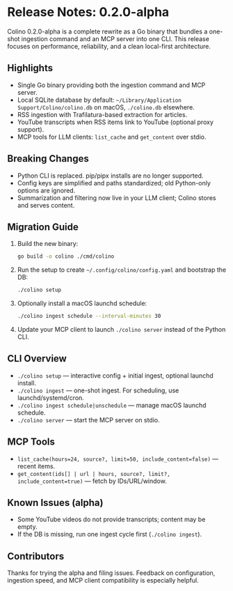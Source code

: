 # Release Notes: 0.2.0-alpha

Colino 0.2.0-alpha is a complete rewrite as a Go binary that bundles a one-shot ingestion command and an MCP server into one CLI. This release focuses on performance, reliability, and a clean local-first architecture.

## Highlights
- Single Go binary providing both the ingestion command and MCP server.
- Local SQLite database by default: `~/Library/Application Support/Colino/colino.db` on macOS, `./colino.db` elsewhere.
- RSS ingestion with Trafilatura-based extraction for articles.
- YouTube transcripts when RSS items link to YouTube (optional proxy support).
- MCP tools for LLM clients: `list_cache` and `get_content` over stdio.

## Breaking Changes
- Python CLI is replaced. pip/pipx installs are no longer supported.
- Config keys are simplified and paths standardized; old Python-only options are ignored.
- Summarization and filtering now live in your LLM client; Colino stores and serves content.

## Migration Guide
1. Build the new binary:
   ```bash
   go build -o colino ./cmd/colino
   ```
2. Run the setup to create `~/.config/colino/config.yaml` and bootstrap the DB:
   ```bash
   ./colino setup
   ```
3. Optionally install a macOS launchd schedule:
   ```bash
   ./colino ingest schedule --interval-minutes 30
   ```
4. Update your MCP client to launch `./colino server` instead of the Python CLI.

## CLI Overview
- `./colino setup` — interactive config + initial ingest, optional launchd install.
- `./colino ingest` — one-shot ingest. For scheduling, use launchd/systemd/cron.
- `./colino ingest schedule|unschedule` — manage macOS launchd schedule.
- `./colino server` — start the MCP server on stdio.

## MCP Tools
- `list_cache(hours=24, source?, limit=50, include_content=false)` — recent items.
- `get_content(ids[] | url | hours, source?, limit?, include_content=true)` — fetch by IDs/URL/window.

## Known Issues (alpha)
- Some YouTube videos do not provide transcripts; content may be empty.
- If the DB is missing, run one ingest cycle first (`./colino ingest`).

## Contributors
Thanks for trying the alpha and filing issues. Feedback on configuration, ingestion speed, and MCP client compatibility is especially helpful.
